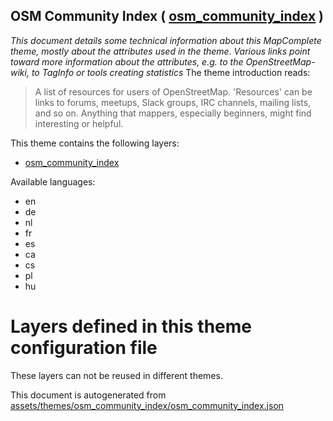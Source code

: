 [//]: # (WARNING: this file is automatically generated. Please find the sources at the bottom and edit those sources)

## OSM Community Index ( [osm_community_index](https://mapcomplete.org/osm_community_index) )
_This document details some technical information about this MapComplete theme, mostly about the attributes used in the theme. Various links point toward more information about the attributes, e.g. to the OpenStreetMap-wiki, to TagInfo or tools creating statistics_
The theme introduction reads:

> A list of resources for users of OpenStreetMap. 'Resources' can be links to forums, meetups, Slack groups, IRC channels, mailing lists, and so on. Anything that mappers, especially beginners, might find interesting or helpful.

This theme contains the following layers:

 - [osm_community_index](../Layers/osm_community_index.md)

Available languages:

 - en
 - de
 - nl
 - fr
 - es
 - ca
 - cs
 - pl
 - hu

# Layers defined in this theme configuration file
These layers can not be reused in different themes.


This document is autogenerated from [assets/themes/osm_community_index/osm_community_index.json](https://github.com/pietervdvn/MapComplete/blob/develop/assets/themes/osm_community_index/osm_community_index.json)
